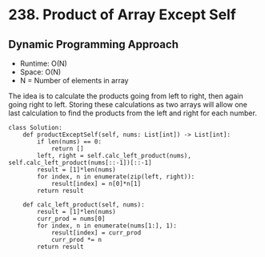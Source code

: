 # 238. Product of Array Except Self

## Dynamic Programming Approach
- Runtime: O(N)
- Space: O(N)
- N = Number of elements in array

The idea is to calculate the products going from left to right, then again going right to left.
Storing these calculations as two arrays will allow one last calculation to find the products from the left and right for each number.

```
class Solution:
    def productExceptSelf(self, nums: List[int]) -> List[int]:
        if len(nums) == 0:
            return []
        left, right = self.calc_left_product(nums), self.calc_left_product(nums[::-1])[::-1]
        result = [1]*len(nums)
        for index, n in enumerate(zip(left, right)):
            result[index] = n[0]*n[1]
        return result
        
    def calc_left_product(self, nums):
        result = [1]*len(nums)
        curr_prod = nums[0]
        for index, n in enumerate(nums[1:], 1):
            result[index] = curr_prod
            curr_prod *= n
        return result
```
